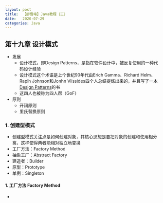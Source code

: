 ```yaml
---
layout: post
title:  【廖雪峰】Java教程 III
date:   2020-07-29
categories: Java
---
```




## 第十九章 设计模式

- 发展
  - 设计模式，即Design Patterns，是指在软件设计中，被反复使用的一种代码设计经验
  - 设计模式这个术语是上个世纪90年代由Erich Gamma、Richard Helm、Raplh Johnson和Jonhn Vlissides四个人总结提炼出来的，并且写了一本[Design Patterns](https://en.wikipedia.org/wiki/Design_Patterns)的书
  - 这四人也被称为四人帮（GoF）
- 原则
  - 开闭原则
  - 里氏替换原则

### 1. 创建型模式

- 创建型模式关注点是如何创建对象，其核心思想是要把对象的创建和使用相分离，这样使得两者能相对独立地变换
- 工厂方法：Factory Method
- 抽象工厂：Abstract Factory
- 建造者：Builder
- 原型：Prototype
- 单例：Singleton

#### 1. 工厂方法 Factory Method

- 

